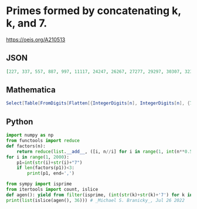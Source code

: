 # Primes formed by concatenating k, k, and 7\.
https://oeis.org/A210513
## JSON
```JSON
[227, 337, 557, 887, 997, 11117, 24247, 26267, 27277, 29297, 30307, 32327, 39397, 48487, 51517, 54547, 60607, 62627, 65657, 68687, 69697, 72727, 74747, 78787, 81817, 87877, 89897, 90907, 92927, 93937, 95957, 101710177, 101910197, 103110317, 103410347, 103810387]
```
## Mathematica
```Mathematica
Select[Table[FromDigits[Flatten[{IntegerDigits[n], IntegerDigits[n], {7}}]], {n, 100}], PrimeQ] (* _Alonso del Arte_, Feb 01 2013 *)
```
## Python
```Python
import numpy as np
from functools import reduce
def factors(n):
    return reduce(list.__add__, ([i, n//i] for i in range(1, int(n**0.5) + 1) if n % i == 0))
for i in range(1, 2000):
    p1=int(str(i)+str(i)+"7")
    if len(factors(p1))<3:
        print(p1, end=',')
```
```Python
from sympy import isprime
from itertools import count, islice
def agen(): yield from filter(isprime, (int(str(k)+str(k)+'7') for k in count(1)))
print(list(islice(agen(), 36))) # _Michael S. Branicky_, Jul 26 2022
```
